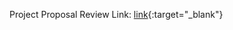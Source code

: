 Project Proposal Review Link: 
[link](https://review.udacity.com/#!/reviews/3208327){:target="_blank"}
